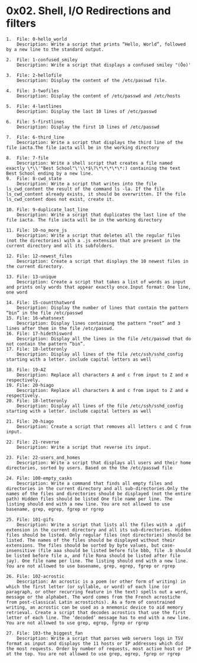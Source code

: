 # 0x02. Shell, I/O Redirections and filters

    1.	File: 0-hello_world
    	Description: Write a script that prints “Hello, World”, followed by a new line to the standard output.

    2.	File: 1-confused_smiley
    	Description: Write a script that displays a confused smiley "(Ôo)'

    3.	File: 2-hellofile
    	Description: Display the content of the /etc/passwd file.

    4.	File: 3-twofiles
    	Description: Display the content of /etc/passwd and /etc/hosts

    5.	File: 4-lastlines
    	Description: Display the last 10 lines of /etc/passwd

    6.	File: 5-firstlines
    	Description: Display the first 10 lines of /etc/passwd

    7.	File: 6-third_line
    	Description: Write a script that displays the third line of the file iacta.The file iacta will be in the working directory

    8.	File: 7-file
    	Description: Write a shell script that creates a file named exactly \*\\'"Best School"\'\\*$\?\*\*\*\*\*:) containing the text Best School ending by a new line.
    9.	File: 8-cwd_state
    	Description: Write a script that writes into the file ls_cwd_content the result of the command ls -la. If the file ls_cwd_content already exists, it should be overwritten. If the file ls_cwd_content does not exist, create it.

    10.	File: 9-duplicate_last_line
    	Description: Write a script that duplicates the last line of the file iacta. The file iacta will be in the working directory

    11.	File: 10-no_more_js
    	Description: Write a script that deletes all the regular files (not the directories) with a .js extension that are present in the current directory and all its subfolders.

    12.	File: 12-newest_files
    	Description: Create a script that displays the 10 newest files in the current directory.

    13.	File: 13-unique
    	Description: Create a script that takes a list of words as input and prints only words that appear exactly once.Input format: One line, one word

    14.	File: 15-countthatword
    	Description: Display the number of lines that contain the pattern “bin” in the file /etc/passwd
    15.	File: 16-whatsnext
    	Description: Display lines containing the pattern “root” and 3 lines after them in the file /etc/passwd.
    16.	File: 17-hidethisword
    	Description: Display all the lines in the file /etc/passwd that do not contain the pattern “bin”.
    17.	File: 18-letteronly
    	Description: Display all lines of the file /etc/ssh/sshd_config starting with a letter. include capital letters as well

    18.	File: 19-AZ
    	Description: Replace all characters A and c from input to Z and e respectively.
    19.	File: 20-hiago
    	Description: Replace all characters A and c from input to Z and e respectively.
    20.	File: 18-letteronly
    	Description: Display all lines of the file /etc/ssh/sshd_config starting with a letter. include capital letters as well

    21.	File: 20-hiago
    	Description: Create a script that removes all letters c and C from input.

    22.	File: 21-reverse
    	Description: Write a script that reverse its input.

    23.	File: 22-users_and_homes
    	Description: Write a script that displays all users and their home directories, sorted by users. Based on the the /etc/passwd file

    24.	File: 100-empty_casks
    	Description: Write a command that finds all empty files and directories in the current directory and all sub-directories.Only the names of the files and directories should be displayed (not the entire path) Hidden files should be listed One file name per line. The listing should end with a new line. You are not allowed to use basename, grep, egrep, fgrep or rgrep

    25.	File: 101-gifs
    	Description: Write a script that lists all the files with a .gif extension in the current directory and all its sub-directories. Hidden files should be listed. Only regular files (not directories) should be listed. The names of the files should be displayed without their extensions. The files should be sorted by byte values, but case-insensitive (file aaa should be listed before file bbb, file .b should be listed before file a, and file Rona should be listed after file jay). One file name per line. The listing should end with a new line. You are not allowed to use basename, grep, egrep, fgrep or rgrep

    26.	File: 102-acrostic
    	Description: An acrostic is a poem (or other form of writing) in which the first letter (or syllable, or word) of each line (or paragraph, or other recurring feature in the text) spells out a word, message or the alphabet. The word comes from the French acrostiche from post-classical Latin acrostichis). As a form of constrained writing, an acrostic can be used as a mnemonic device to aid memory retrieval. Create a script that decodes acrostics that use the first letter of each line. The ‘decoded’ message has to end with a new line. You are not allowed to use grep, egrep, fgrep or rgrep

    27.	File: 103-the_biggest_fan
    	Description: Write a script that parses web servers logs in TSV format as input and displays the 11 hosts or IP addresses which did the most requests. Order by number of requests, most active host or IP at the top. You are not allowed to use grep, egrep, fgrep or rgrep
